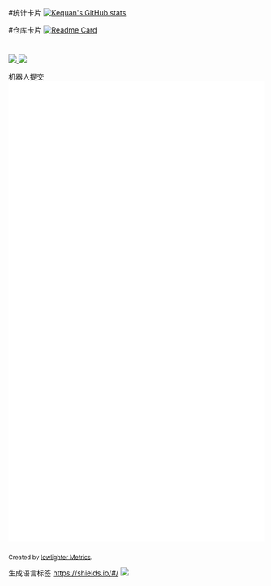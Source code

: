 
#统计卡片
[![Kequan's GitHub stats](https://github-readme-stats.vercel.app/api?username=swimmant)](https://github.com/swimmant/github-readme-stats)


#仓库卡片
[![Readme Card](https://github-readme-stats.vercel.app/api/pin/?username=swimmant&repo=github-readme-stats)](https://github.com/swimmant/github-readme-stats)

#

<a href=" https://github.com/anuraghazra/github-readme-stats " >
  <img align= " center " src= " https://github-readme-stats.vercel.app/api/pin/?username=swimmant&repo=github-readme-stats " />
</a>
<a href=" https://github.com/anuraghazra/convoychat " >
  <img align= " center " src= " https://github-readme-stats.vercel.app/api/pin/?username=swimmant&repo=convoychat " />
</a>


机器人提交
![Metrics](https://github.com/FloEdelmann/FloEdelmann/blob/main/github-metrics.svg)

<sub>Created by <a href="https://github.com/lowlighter/metrics">lowlighter Metrics</a>.</sub>

生成语言标签
https://shields.io/#/
![](https://img.shields.io/badge/python-%20-green)